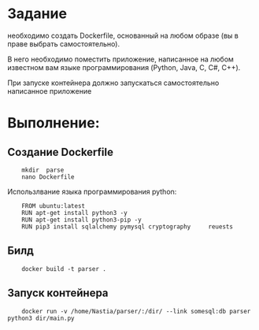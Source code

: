 # Задание 
необходимо создать Dockerfile, основанный на любом образе (вы в праве выбрать самостоятельно).

В него необходимо поместить приложение, написанное на любом известном вам языке программирования (Python, Java, C, С#, C++).

При запуске контейнера должно запускаться самостоятельно написанное приложение

# Выполнение: 

## Создание Dockerfile 

        mkdir  parse 
        nano Dockerfile

Использлвание языка программирования python:

        FROM ubuntu:latest
        RUN apt-get install python3 -y
        RUN apt-get install python3-pip -y
        RUN pip3 install sqlalchemy pymysql cryptography     reuests
    
## Билд 

        docker build -t parser .

## Запуск контейнера 

        docker run -v /home/Nastia/parser/:/dir/ --link somesql:db parser python3 dir/main.py
